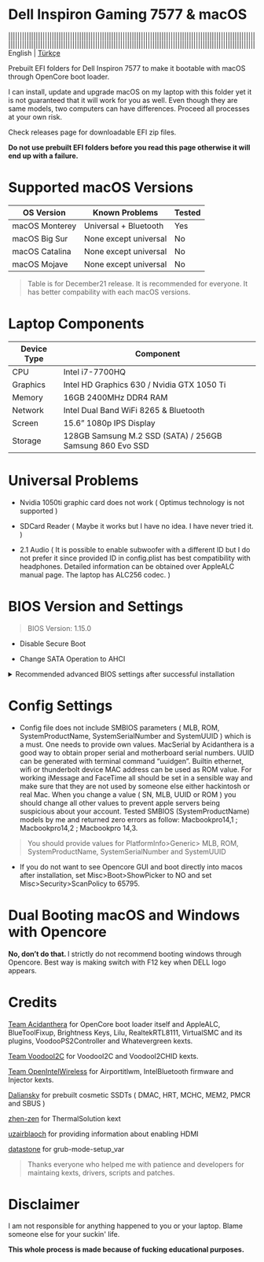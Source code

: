 # Dell Inspiron Gaming 7577 & macOS                                      

|||||||||||||||||||||||||||||||||||||||||||||||||||||||||||||||||||||||||||||||||||||||||||||||||||||||||||||||||||||||||||||||||||||||||||||||||||||||||||||||||||||||||||||||||||||||||||||||||||||||||||||||||||||||| English | [Türkçe](https://github.com/lersy/Dell-7577-Hackintosh-macos-Opencore/blob/master/Benioku.md)

Prebuilt EFI folders for Dell Inspiron 7577 to make it bootable with macOS through OpenCore boot loader.

I can install, update and upgrade macOS on my laptop with this folder yet it is not guaranteed that it will work for you as well. Even though they are same models, two computers can have differences. Proceed all processes at your own risk.

Check releases page for downloadable EFI zip files.

<b> Do not use prebuilt EFI folders before you read this page otherwise it will end up with a failure. </b>

# Supported macOS Versions

| OS Version 		| Known Problems 			| Tested 	|
| ----------- 		| ---------- 				| ------	|
| macOS Monterey  	| Universal + Bluetooth          		| Yes             	|
| macOS Big Sur  	| None except universal          	| No            	|
| macOS Catalina  	| None except universal          	| No              	|
| macOS Mojave	| None except universal          	| No              	|

> Table is for December21 release. It is recommended for everyone. It has better compability with each macOS versions.

# Laptop Components 

| Device Type		| Component 	|
|-------------	| --------- 	|			
| CPU			| Intel i7-7700HQ |
| Graphics		| Intel HD Graphics 630 / Nvidia GTX 1050 Ti |
| Memory		| 16GB 2400MHz DDR4 RAM |
| Network		| Intel Dual Band WiFi 8265 & Bluetooth |
| Screen		| 15.6” 1080p IPS Display |
| Storage		| 128GB Samsung M.2 SSD (SATA) / 256GB Samsung 860 Evo SSD |

# Universal Problems

* Nvidia 1050ti graphic card does not work ( Optimus technology is not supported )

* SDCard Reader ( Maybe it works but I have no idea. I have never tried it. )

* 2.1 Audio ( It is possible to enable subwoofer with a different ID but I do not prefer it since provided ID in config.plist has best compatibility with headphones. Detailed information can be obtained over AppleALC manual page. The laptop has ALC256 codec. )

# BIOS Version and Settings

> BIOS Version: 1.15.0

* Disable Secure Boot

* Change SATA Operation to AHCI

<details>
<summary>Recommended advanced BIOS settings after successful installation </summary>

  
<b> IMPORTANT NOTE1: All changes done through this command screen will be back to default values when you perform a BIOS upgrade or re-flash the same version. It also defaults itself if you reset CMOS physically. </b>

<b>IMPORTANT NOTE2: Even though steps described here are not required for a successful boot process, it is strongly advised. Steps here are my preferred methods but excluded from config in order to prevent new comers’ mistakes. </b>

To enable advanced BIOS options;

Execute AdvancedBiosSettings at Opencore Picker screen

Enter given commands below for each settings. When it is done, type “exit” or "reboot" without quotes to exit this command shell screen.


| Command			| Explanation 		|
|---------		| ----------- 		|			
| setup_var 0x4DE 0x00	| Disables CFG Lock 	|

> IMPORTANT NOTE for CFG LOCK: After execute this command, you must disable Kernel>Quirks>AppleXcpmCfgLock in config.plist after you boot into macOS. It is not recommended to use both at the same time for a long period. 

  </details>  
  
# Config Settings

  * Config file does not include SMBIOS parameters ( MLB, ROM, SystemProductName, SystemSerialNumber and SystemUUID ) which is a must. One needs to provide own values. MacSerial by Acidanthera is a good way to obtain proper serial and motherboard serial numbers. UUID can be generated with terminal command “uuidgen”. Builtin ethernet, wifi or thunderbolt device MAC address can be used as ROM value. For working iMessage and FaceTime all should be set in a sensible way and make sure that they are not used by someone else either hackintosh or real Mac. When you change a value ( SN, MLB, UUID or ROM ) you should change all other values to prevent apple servers being suspicious about your account. Tested SMBIOS (SystemProductName) models by me and returned zero errors as follow: Macbookpro14,1 ; Macbookpro14,2 ; Macbookpro 14,3.

> You should provide values for PlatformInfo>Generic> MLB, ROM, SystemProductName, SystemSerialNumber and SystemUUID

  * If you do not want to see Opencore GUI and boot directly into macos after installation, set Misc>Boot>ShowPicker to NO and set Misc>Security>ScanPolicy to 65795.

# Dual Booting macOS and Windows with Opencore

<b> No, don’t do that. </b> I strictly do not recommend booting windows through Opencore. Best way is making switch with F12 key when DELL logo appears. 

# Credits

[Team Acidanthera](https://github.com/acidanthera) for OpenCore boot loader itself and AppleALC, BlueToolFixup, Brightness Keys, Lilu, RealtekRTL8111, VirtualSMC and its plugins, VoodooPS2Controller and Whatevergreen kexts. 

[Team VoodooI2C](https://github.com/VoodooI2C/VoodooI2C) for VoodooI2C and VoodooI2CHID kexts.

[Team OpenIntelWireless](https://github.com/OpenIntelWireless) for Airportitlwm, IntelBluetooth firmware and  Injector kexts.

[Daliansky](https://github.com/Daliansky) for prebuilt cosmetic SSDTs ( DMAC, HRT, MCHC, MEM2, PMCR and SBUS )

[zhen-zen](https://github.com/zhen-zen) for ThermalSolution kext

[uzairblaoch](https://github.com/uzairblaoch) for providing information about enabling HDMI

[datastone](https://github.com/datasone) for grub-mode-setup_var

> Thanks everyone who helped me with patience and developers for maintaing kexts, drivers, scripts and patches. 

# Disclaimer

I am not responsible for anything happened to you or your laptop. Blame someone else for your suckin' life.

<strong> This whole process is made because of fucking educational purposes. </strong>
